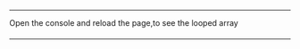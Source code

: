 <html>
    <head>
        <title>hi</title>
    </head>
    <body>
        <hr>
        <p>
            Open the console and reload the page,to see the looped array
            <h4 id="loop_the_array"> 
            </h4>
        </p>
    <hr>
        <script>
             
             var x = ["Hey","whoa"];
             var num = 0;
             var h = "";
             var n = "hi"
        
            
           
        
     while ( num < 6 ) {
        
        console.log(x);
        num++;

     }
     
     document.getElementById("loop_the_array").innerHTML= "Thank you for visiting this webpage"
        
    
        
    

    </script>

    </body>

</html>
